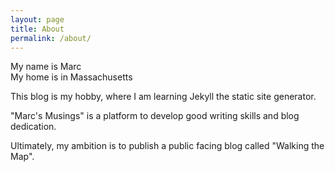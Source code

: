 ```yaml
---
layout: page
title: About
permalink: /about/
---
```

My name is Marc   
My home is in Massachusetts  

This blog is my hobby, where I am learning Jekyll the static site generator. 
 
"Marc's Musings" is a platform to develop good writing skills and blog dedication. 
 
Ultimately, my ambition is to publish a public facing blog called "Walking the Map". 
